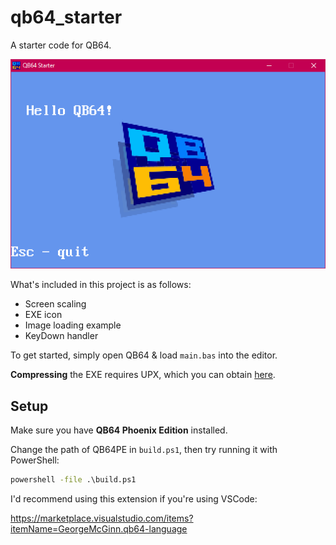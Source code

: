 # qb64_starter

A starter code for QB64.

![preview](./preview.png)

What's included in this project is as follows:
- Screen scaling
- EXE icon
- Image loading example
- KeyDown handler

To get started, simply open QB64 & load `main.bas` into the editor.

**Compressing** the EXE requires UPX, which you can obtain [here](https://github.com/upx/upx/).


## Setup

Make sure you have **QB64 Phoenix Edition** installed.

Change the path of QB64PE in `build.ps1`, then try running it with PowerShell:

```bat
powershell -file .\build.ps1
```

I'd recommend using this extension if you're using VSCode:

https://marketplace.visualstudio.com/items?itemName=GeorgeMcGinn.qb64-language

